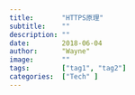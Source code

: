 ```yaml
---
title:       "HTTPS原理"
subtitle:    ""
description: ""
date:        2018-06-04
author:      "Wayne"
image:       ""
tags:        ["tag1", "tag2"]
categories:  ["Tech" ]
---
```

